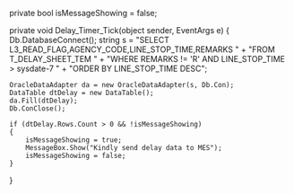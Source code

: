 private bool isMessageShowing = false;

private void Delay_Timer_Tick(object sender, EventArgs e)
{
    Db.DatabaseConnect();
    string s = "SELECT L3_READ_FLAG,AGENCY_CODE,LINE_STOP_TIME,REMARKS " +
               "FROM T_DELAY_SHEET_TEM " +
               "WHERE REMARKS != 'R' AND LINE_STOP_TIME > sysdate-7 " +
               "ORDER BY LINE_STOP_TIME DESC";

    OracleDataAdapter da = new OracleDataAdapter(s, Db.Con);
    DataTable dtDelay = new DataTable();
    da.Fill(dtDelay);
    Db.ConClose();

    if (dtDelay.Rows.Count > 0 && !isMessageShowing)
    {
        isMessageShowing = true;
        MessageBox.Show("Kindly send delay data to MES");
        isMessageShowing = false;
    }
}